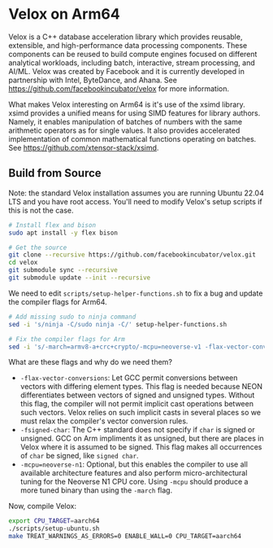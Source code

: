 # Velox on Arm64

Velox is a C++ database acceleration library which provides reusable, extensible, and high-performance data processing components. These components can be reused to build compute engines focused on different analytical workloads, including batch, interactive, stream processing, and AI/ML. Velox was created by Facebook and it is currently developed in partnership with Intel, ByteDance, and Ahana.  See https://github.com/facebookincubator/velox for more information.

What makes Velox interesting on Arm64 is it's use of the xsimd library.  xsimd provides a unified means for using SIMD features for library authors. Namely, it enables manipulation of batches of numbers with the same arithmetic operators as for single values. It also provides accelerated implementation of common mathematical functions operating on batches.  See https://github.com/xtensor-stack/xsimd.

## Build from Source

Note: the standard Velox installation assumes you are running Ubuntu 22.04 LTS and you have root access.  You'll need to modify Velox's setup scripts if this is not the case.

```bash
# Install flex and bison
sudo apt install -y flex bison

# Get the source
git clone --recursive https://github.com/facebookincubator/velox.git
cd velox
git submodule sync --recursive
git submodule update --init --recursive
```

We need to edit `scripts/setup-helper-functions.sh` to fix a bug and update the compiler flags for Arm64.
```bash
# Add missing sudo to ninja command
sed -i 's/ninja -C/sudo ninja -C/' setup-helper-functions.sh

# Fix the compiler flags for Arm
sed -i 's/-march=armv8-a+crc+crypto/-mcpu=neoverse-v1 -flax-vector-conversions -fsigned-char/' setup-helper-functions.sh
```

What are these flags and why do we need them?
 * `-flax-vector-conversions`: Let GCC permit conversions between vectors with differing element types.  This flag is needed because NEON differentiates between vectors of signed and unsigned types.  Without this flag, the compiler will not permit implicit cast operations between such vectors.  Velox relies on such implicit casts in several places so we must relax the compiler's vector conversion rules.
 * `-fsigned-char`: The C++ standard does not specify if `char` is signed or unsigned.  GCC on Arm impliments it as unsigned, but there are places in Velox where it is assumed to be signed.  This flag makes all occurrences of `char` be signed, like `signed char`.
 * `-mcpu=neoverse-n1`: Optional, but this enables the compiler to use all available architecture features and also perform micro-architectural tuning for the Neoverse N1 CPU core.  Using `-mcpu` should produce a more tuned binary than using the `-march` flag.

Now, compile Velox:
```bash
export CPU_TARGET=aarch64
./scripts/setup-ubuntu.sh 
make TREAT_WARNINGS_AS_ERRORS=0 ENABLE_WALL=0 CPU_TARGET=aarch64
```
